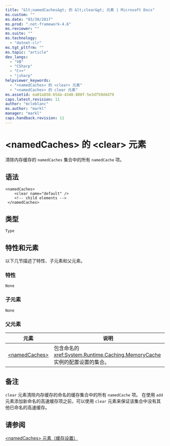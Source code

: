 ```yaml
---
title: "&lt;namedCaches&gt; 的 &lt;clear&gt; 元素 | Microsoft Docs"
ms.custom: ""
ms.date: "03/30/2017"
ms.prod: ".net-framework-4.6"
ms.reviewer: ""
ms.suite: ""
ms.technology: 
  - "dotnet-clr"
ms.tgt_pltfrm: ""
ms.topic: "article"
dev_langs: 
  - "VB"
  - "CSharp"
  - "C++"
  - "jsharp"
helpviewer_keywords: 
  - "<namedCaches> 的 <clear> 元素"
  - "<namedCaches> 的 clear 元素"
ms.assetid: ea01a858-65da-4348-800f-5e3df59d4d79
caps.latest.revision: 11
author: "mcleblanc"
ms.author: "markl"
manager: "markl"
caps.handback.revision: 11
---
```

# &lt;namedCaches&gt; 的 &lt;clear&gt; 元素
清除内存缓存的 `namedCaches` 集合中的所有 `namedCache` 项。  
  
## 语法  
  
```  
<namedCaches>  
    <clear name="default" />  
    <!-- child elements -->  
 </namedCaches>  
```  
  
## 类型  
 `Type`  
  
## 特性和元素  
 以下几节描述了特性、子元素和父元素。  
  
### 特性  
 `None`  
  
### 子元素  
 `None`  
  
### 父元素  
  
|元素|说明|  
|--------|--------|  
|[\<namedCaches\>](../../../../../docs/framework/configure-apps/file-schema/runtime/namedcaches-element-cache-settings.md)|包含命名的 <xref:System.Runtime.Caching.MemoryCache> 实例的配置设置的集合。|  
  
## 备注  
 `clear` 元素清除内存缓存的命名的缓存集合中的所有 `namedCache` 项。  在使用 `add` 元素添加新命名的高速缓存项之前，可以使用 `clear` 元素来保证该集合中没有其他已命名的高速缓存。  
  
## 请参阅  
 [\<namedCaches\> 元素（缓存设置）](../../../../../docs/framework/configure-apps/file-schema/runtime/namedcaches-element-cache-settings.md)